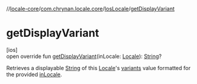 //[locale-core](../../../index.md)/[com.chrynan.locale.core](../index.md)/[IosLocale](index.md)/[getDisplayVariant](get-display-variant.md)

# getDisplayVariant

[ios]\
open override fun [getDisplayVariant](get-display-variant.md)(inLocale: [Locale](../-locale/index.md#-1762194833%2FExtensions%2F2109559298)): [String](https://kotlinlang.org/api/latest/jvm/stdlib/kotlin/-string/index.html)?

Retrieves a displayable [String](https://kotlinlang.org/api/latest/jvm/stdlib/kotlin/-string/index.html) of this [Locale](../-locale/index.md#-1762194833%2FExtensions%2F2109559298)'s [variants](variants.md) value formatted for the provided [inLocale](get-display-variant.md).
